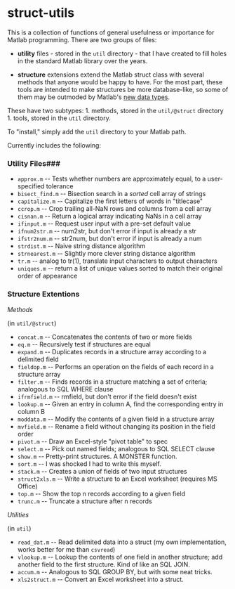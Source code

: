 struct-utils
============

This is a collection of functions of general usefulness or importance for
Matlab programming.  There are two groups of files:

 - **utility** files - stored in the `util` directory - that I have created to
 fill holes in the standard Matlab library over the years.

 - **structure** extensions extend the Matlab struct class with several
 methods that anyone would be happy to have. For the most part, these tools
 are intended to make structures be more database-like, so some of them may
 be outmoded by Matlab's [new data types].

[new data types]: http://blogs.mathworks.com/loren/2013/09/10/introduction-to-the-new-matlab-data-types-in-r2013b/

These have two subtypes:
	 1. methods, stored in the `util/@struct` directory
	 1. tools, stored in the `util` directory.

To "install," simply add the `util` directory to your Matlab path.

Currently includes the following:

### Utility Files###

 - `approx.m` -- Tests whether numbers are approximately equal, to a
   user-specified tolerance
 - `bisect_find.m` -- Bisection search in a *sorted* cell array of
   strings
 - `capitalize.m` -- Capitalize the first letters of words in "titlecase"
 - `ccrop.m` -- Crop trailing all-NaN rows and columns from a cell array
 - `cisnan.m` -- Return a logical array indicating NaNs in a cell array
 - `ifinput.m` -- Request user input with a pre-set default value
 - `ifnum2str.m` -- num2str, but don't error if input is already a str
 - `ifstr2num.m` -- str2num, but don't error if input is already a num
 - `strdist.m` -- Naive string distance algorithm 
 - `strnearest.m` -- Slightly more clever string distance algorithm
 - `tr.m` -- analog to tr(1), translate input characters to output characters
 - `uniques.m` -- return a list of unique values sorted to match their
   original order of appearance 

### Structure Extentions ###

*Methods*

(in `util/@struct`)

 - `concat.m` -- Concatenates the contents of two or more fields 
 - `eq.m` -- Recursively test if structures are equal
 - `expand.m` -- Duplicates records in a structure array according to a
   delimited field
 - `fieldop.m` -- Performs an operation on the fields of each record in a
   structure array 
 - `filter.m` -- Finds records in a structure matching a set of criteria;
   analogous to SQL WHERE clause
 - `ifrmfield.m` -- rmfield, but don't error if the field doesn't exist
 - `lookup.m` -- Given an entry in column A, find the corresponding entry
   in column B
 - `moddata.m` -- Modify the contents of a given field in a structure array
 - `mvfield.m` -- Rename a field without changing its position in the field order
 - `pivot.m` -- Draw an Excel-style "pivot table" to spec
 - `select.m` -- Pick out named fields; analogous to SQL SELECT clause
 - `show.m` -- Pretty-print structures.  A MONSTER function.
 - `sort.m` -- I was shocked I had to write this myself.
 - `stack.m` -- Creates a union of fields of two input structures
 - `struct2xls.m` -- Write a structure to an Excel worksheet (requires MS
   Office) 
 - `top.m` -- Show the top n records according to a given field
 - `trunc.m` -- Truncate a structure after n records

*Utilities*

(in `util`)

 - `read_dat.m` -- Read delimited data into a struct (my own
   implementation, works better for me than `csvread`)
 - `vlookup.m` -- Lookup the contents of one field in another structure;
   add another field to the first structure.  Kind of like an SQL JOIN.
 - `accum.m` -- Analogous to SQL GROUP BY, but with some neat tricks.
 - `xls2struct.m` -- Convert an Excel worksheet into a struct.

